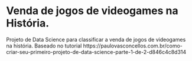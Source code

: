 <h1>Venda de jogos de videogames na História.</h1>
Projeto de Data Science para classificar a venda de jogos de videogames na história. Baseado no tutorial https://paulovasconcellos.com.br/como-criar-seu-primeiro-projeto-de-data-science-parte-1-de-2-d846c4c8d314
